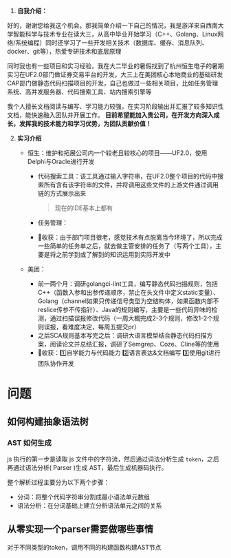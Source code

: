 1.  **自我介绍：**

好的，谢谢您给我这个机会。那我简单介绍一下自己的情况，我是游洋来自西南大学智能科学与技术专业在读大三，从高中毕业开始学习（C++、Golang、Linux网络/系统编程）同时还学习了一些开发相关技术（数据库、缓存、消息队列、docker、git等），热爱专研技术和底层原理

同时我也有一些项目和实习经验，我在大二毕业的暑假找到了杭州恒生电子的暑期实习在UF2.0部门做证券交易平台的开发，大三上在美团核心本地商业的基础研发CAP部门做静态代码扫描项目的开发，自己也做过一些相关项目，比如任务管理系统、高并发服务器、代码搜索工具、站内搜索引擎等

我个人擅长文档阅读与编写、学习能力较强，在实习阶段输出并汇报了较多知识性文档，能快速融入团队并开展工作。
**目前希望能加入贵公司，在开发方向深入成长，发挥我的技术能力和学习优势，为团队贡献价值！**



2. **实习介绍**
   - 恒生：维护和拓展公司内一个较老且较核心的项目——UF2.0，使用Delphi与Oracle进行开发
     - 代码搜索工具：该工具通过输入字符串，在UF2.0整个项目的代码中搜索所有含有该字符串的文件，并将调用这些文件的上游文件通过调用链的方式展示出来
     
       > 现在的IDE基本上都有
     
     - 任务管理：
     
     - 🌟收获：由于部门项目很老，感觉技术有点脱离当今环境了，所以完成一些简单的任务单之后，就去做主管安排的任务了（写两个工具），主要是将之前学到或了解到的知识运用到实际开发中
     
   - 美团：
     - 前一两个月：调研golangci-lint工具，编写静态代码扫描规则，包括C++（函数入参和出参传递顺序，禁止在头文件中定义static变量）、Golang（channel如果只传递信号类型为空结构体，如果函数内部不reslice传参不传指针）、Java的规则编写，主要是一些代码异味的检测，通过扫描误报修改代码（一周大概完成2-3个规则，修改1-2个规则误报，看难度决定，每周五提交pr）
     - 之后SCA规则基本写完之后：调研大语言模型结合静态代码扫描方案，阅读论文并总结汇报，调研了Semgrep、Coze、Cline等的使用
     - 🌟收获：1️⃣自学能力与代码能力 2️⃣语言表达&文档编写 3️⃣使用git进行团队协作开发



# 问题

## 如何构建抽象语法树

### AST 如何生成

js 执行的第一步是读取 js 文件中的字符流，然后通过词法分析生成 `token`，之后再通过语法分析( Parser )生成 AST，最后生成机器码执行。

整个解析过程主要分为以下两个步骤：

- 分词：将整个代码字符串分割成最小语法单元数组
- 语法分析：在分词基础上建立分析语法单元之间的关系



## 从零实现一个parser需要做哪些事情

对于不同类型的token，调用不同的构建函数构建AST节点
